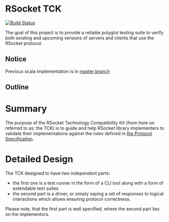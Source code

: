 # RSocket TCK

[![Build Status](https://github.com/rsocket/rsocket-tck/workflows/Java%20CI/badge.svg)](https://github.com/rsocket/rsocket-tck/actions?query=workflow%3A%22Java+CI%22)

The goal of this project is to provide a reliable polyglot testing suite to 
verify both existing and upcoming versions of servers and clients that use the 
RSocket protocol.

## Notice

Previous scala implementation is in [master branch](https://github.com/rsocket/rsocket-tck/tree/master)

## Outline

# Summary

The purpose of the RSocket Technology Compatibility Kit (from here on referred
to as: the TCK) is to guide and help RSocket library implementers to validate
their implementations against the rules defined in
[the Protocol Specification](https://github.com/rsocket/rsocket).


# Detailed Design

The TCK designed to have two independent parts:

 * the first one is a test runner in the form of a CLI tool along with a form of
   extendable test suites
 * the second part is a driver, or simply saying a set of responses to logical
   interactions which allows ensuring protocol correctness.

Please note, that the first part is well specified, where the second part lies
on the implementors.

